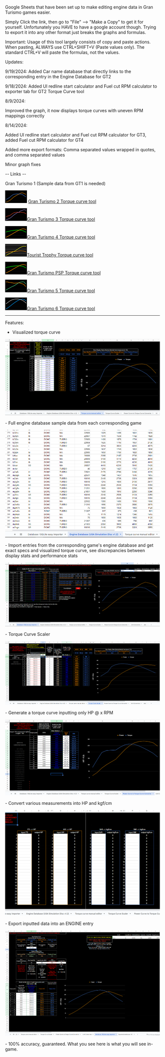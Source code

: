 Google Sheets that have been set up to make editing engine data in Gran Turismo games easier.

Simply Click the link, then go to "File" --> "Make a Copy" to get it for yourself.
Unfortunately you HAVE to have a google account though. Trying to export it into any other format just breaks the graphs and formulas.

Important: Usage of this tool largely consists of copy and paste actions. When pasting, ALWAYS use CTRL+SHIFT+V (Paste values only).
The standard CTRL+V will paste the formulas, not the values.

Updates:

9/19/2024:
Added Car name database that directly links to the corresponding entry in the Engine Database for GT2

9/18/2024:
Added UI redline start calculator and Fuel cut RPM calculator to exporter tab for GT2 Torque Curve tool

8/9/2024:

Improved the graph, it now displays torque curves with uneven RPM mappings correctly


8/14/2024:

Added UI redline start calculator and Fuel cut RPM calculator for GT3,
added Fuel cut RPM calculator for GT4

Added more export formats: Comma separated values wrapped in quotes, and comma separated values

Minor graph fixes


-- Links --

Gran Turismo 1
(Sample data from GT1 is needed)

<img width="71" height="41" src="https://github.com/Silentwarior112/GT-TorqueCurveTool/blob/main/pics/gt2icon.png"> [Gran Turismo 2 Torque curve tool](https://docs.google.com/spreadsheets/d/1LudIeYgtRCnuam24pWde5JJC1bJ67J_O4vvm6e0Dqvk/edit?gid=449075534#gid=449075534)  


<img width="71" height="41" src="https://github.com/Silentwarior112/GT-TorqueCurveTool/blob/main/pics/gt3icon.png">[Gran Turismo 3 Torque curve tool](https://docs.google.com/spreadsheets/d/1Xx33vf3UZDkyDxvymt0LmKsys_9GyIPSuUOS93iPX8Y/edit?gid=449075534#gid=449075534)


<img width="71" height="41" src="https://github.com/Silentwarior112/GT-TorqueCurveTool/blob/main/pics/gt4icon.png">[Gran Turismo 4 Torque curve tool](https://docs.google.com/spreadsheets/d/15Te-tS-5UlawTXekk3lKHUKo2CzNW_N4e9940TE6SsQ/edit?gid=449075534#gid=449075534)


<img width="71" height="41" src="https://github.com/Silentwarior112/GT-TorqueCurveTool/blob/main/pics/tticon.png">[Tourist Trophy Torque curve tool](https://docs.google.com/spreadsheets/d/1lnImCNuh94tisgg6zrEBoEcUwWEFl8pGBl2kyKELJSU/edit?gid=449075534#gid=449075534)


<img width="71" height="41" src="https://github.com/Silentwarior112/GT-TorqueCurveTool/blob/main/pics/gt4icon.png">[Gran Turismo PSP Torque curve tool](https://docs.google.com/spreadsheets/d/1_XHsuc0ecvVuDRK88aSvj05jRE3C0kFYPgu3jA4d6Uo/edit?gid=449075534#gid=449075534)


<img width="71" height="41" src="https://github.com/Silentwarior112/GT-TorqueCurveTool/blob/main/pics/gt5icon.png">[Gran Turismo 5 Torque curve tool](https://docs.google.com/spreadsheets/d/1eFpkf3pYLs16dvfsITYXPZzanKDj8nE9ZTWdHX_UlkM/edit?gid=449075534#gid=449075534)


<img width="71" height="41" src="https://github.com/Silentwarior112/GT-TorqueCurveTool/blob/main/pics/gt6icon.png">[Gran Turismo 6 Torque curve tool](https://docs.google.com/spreadsheets/d/1JWRrS84AbJrQmcM4LRqBVoJJTmeTk846QUP-U4B9ztY/edit?gid=449075534#gid=449075534)

----------------

Features:

  - Visualized torque curve
<p align="center">
  <img src="https://github.com/Silentwarior112/GT-TorqueCurveTool/blob/main/pics/manual.png">
</p>
  - Full engine database sample data from each corresponding game
<p align="center">
  <img src="https://github.com/Silentwarior112/GT-TorqueCurveTool/blob/main/pics/samples.png">
</p>
  - Import entries from the corresponding game's engine database and get exact specs and visualized torque curve, see discrepancies between display stats and performance stats
<p align="center">
  <img src="https://github.com/Silentwarior112/GT-TorqueCurveTool/blob/main/pics/import.png">
</p>
  - Torque Curve Scaler
<p align="center">
  <img src="https://github.com/Silentwarior112/GT-TorqueCurveTool/blob/main/pics/scaler.png">
</p>
  - Generate a torque curve inputting only HP @ x RPM
<p align="center">
  <img src="https://github.com/Silentwarior112/GT-TorqueCurveTool/blob/main/pics/onlyhp_rpm.png">
</p>
  - Convert various measurements into HP and kgf/cm
<p align="center">
  <img src="https://github.com/Silentwarior112/GT-TorqueCurveTool/blob/main/pics/convert.png">
</p>
  - Export inputted data into an ENGINE entry
<p align="center">
  <img src="https://github.com/Silentwarior112/GT-TorqueCurveTool/blob/main/pics/export.png">
</p>
  - 100% accuracy, guaranteed. What you see here is what you will see in-game.

